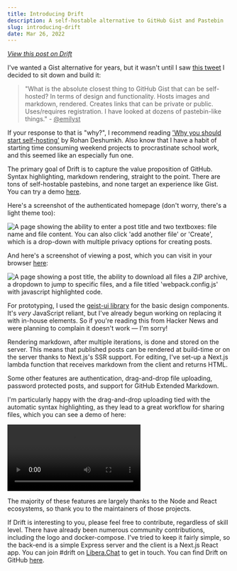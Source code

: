```yaml
---
title: Introducing Drift
description: A self-hostable alternative to GitHub Gist and Pastebin
slug: introducing-drift
date: Mar 26, 2022
---
```


_[View this post on Drift](https://drift.maxleiter.com/post/da87c6b3-8a57-435c-9228-daa705642165)_

I've wanted a Gist alternative for years, but it wasn't until I saw [this tweet](https://twitter.com/emilyst/status/1499858264346935297) I decided to sit down and build it:

> "What is the absolute closest thing to GitHub Gist that can be self-hosted? In terms of design and functionality. Hosts images and markdown, rendered. Creates links that can be private or public. Uses/requires registration. I have looked at dozens of pastebin-like things." - <a href="https://twitter.com/emilyst" style="color: var(--link);">@emilyst</a>

If your response to that is "why?", I recommend reading ['Why you should start self-hosting'](https://rohanrd.xyz/posts/why-you-should-start-self-hosting/) by Rohan Deshumkh. Also know that I have a habit of starting time consuming weekend projects to procrastinate school work, and this seemed like an especially fun one.

The primary goal of Drift is to capture the value proposition of GitHub. Syntax highlighting, markdown rendering, straight to the point. There are tons of self-hostable pastebins, and none target an experience like Gist. You can try a demo [here](https://drift.maxleiter.com).

Here's a screenshot of the authenticated homepage (don't worry, there's a light theme too):

<img src="/blog/drift/new.png" alt="A page showing the ability to enter a post title and two textboxes: file name and file content. You can also click 'add another file' or 'Create', which is a drop-down with multiple privacy options for creating posts." />

And here's a screenshot of viewing a post, which you can visit in your browser [here](https://paste.maxleiter.com/post/2ad57c13-4c40-4183-b41b-67e127fc5995):

<img src="/blog/drift/view-post.png" alt="A page showing a post title, the ability to download all files a ZIP archive, a dropdown to jump to specific files, and a file titled 'webpack.config.js' with javascript highlighted code." />

For prototyping, I used the [geist-ui library](https://geist-ui.dev) for the basic design components. It's _very_ JavaScript reliant, but I've already begun working on replacing it with in-house elements. So if you're reading this from Hacker News and were planning to complain it doesn't work &mdash; I'm sorry!

Rendering markdown, after multiple iterations, is done and stored on the server. This means that published posts can be rendered at build-time or on the server thanks to Next.js's SSR support. For editing, I've set-up a Next.js lambda function that receives markdown from the client and returns HTML.

Some other features are authentication, drag-and-drop file uploading, password protected posts, and support for GitHub Extended Markdown.

I'm particularly happy with the drag-and-drop uploading tied with the automatic syntax highlighting, as they lead to a great workflow for sharing files, which you can see a demo of here:

<video controls>
    <source src="/blog/drift/view-post-demo.webm" type="video/webm" />
</video>

The majority of these features are largely thanks to the Node and React ecosystems, so thank you to the maintainers of those projects.

If Drift is interesting to you, please feel free to contribute, regardless of skill level. There have already been numerous community contributions, including the logo and docker-compose. I've tried to keep it fairly simple, so the back-end is a simple Express server and the client is a Next.js React app. You can join #drift on [Libera.Chat](https://libera.chat) to get in touch. You can find Drift on GitHub [here](https://github.com/maxleiter/drift).
